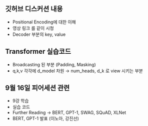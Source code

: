 ## 깃허브 디스커션 내용

- Positional Encoding에 대한 이해
- 영상 링크 를 같이 시청
- Decoder 부분의 key, value

## Transformer 실습코드

- Broadcasting 된 부분 (Padding, Masking)
- q,k,v 각각에 d_model 차원 → num_heads, d_k 로 view 시키는 부분

## 9월 16일 피어세션 관련

- 9강 학습
- 실습 코드
- Further Reading -> BERT, GPT-1, SWAG, SQuAD, XLNet
- BERT, GPT-1 발표 (이노아, 강진선)
